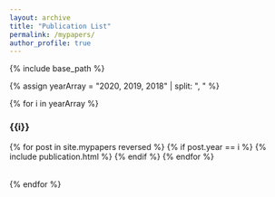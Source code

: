 ```yaml
---
layout: archive
title: "Publication List"
permalink: /mypapers/
author_profile: true
---
```


<!-- {% if site.author.googlescholar %}
  You can also find my articles on <u><a href="{{author.googlescholar}}">my Google Scholar profile</a>.</u>
{% endif %} -->

{% include base_path %}

{% assign yearArray = "2020, 2019, 2018" | split: ", " %}

{% for i in yearArray %}
### {{i}}
<table>
{% for post in site.mypapers reversed %}
  {% if post.year == i %}
  <tr>{% include publication.html %}</tr>
  {% endif %}
{% endfor %}
</table>
{% endfor %}



